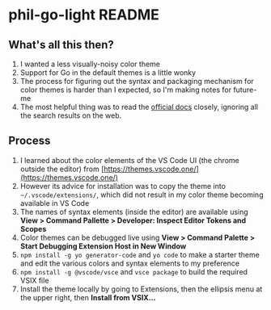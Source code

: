 # phil-go-light README

## What's all this then?

1. I wanted a less visually-noisy color theme
1. Support for Go in the default themes is a little wonky
1. The process for figuring out the syntax and packaging mechanism for color themes is harder than I expected, so I'm making notes for future-me
1. The most helpful thing was to read the [official docs](https://code.visualstudio.com/api/working-with-extensions/publishing-extension) closely, ignoring all the search results on the web.

## Process

1. I learned about the color elements of the VS Code UI (the chrome outside the editor) from [https://themes.vscode.one/](https://themes.vscode.one/)
1. However its advice for installation was to copy the theme into `~/.vscode/extensions/`, which did not result in my color theme becoming available in VS Code
1. The names of syntax elements (inside the editor) are available using **View > Command Pallette > Developer: Inspect Editor Tokens and Scopes**
1. Color themes can be debugged live using **View > Command Palette > Start Debugging Extension Host in New Window**
1. `npm install -g yo generator-code` and `yo code` to make a starter theme and edit the various colors and syntax elements to my preference
1. `npm install -g @vscode/vsce` and `vsce package` to build the required VSIX file
1. Install the theme locally by going to Extensions, then the ellipsis menu at the upper right, then **Install from VSIX...**
